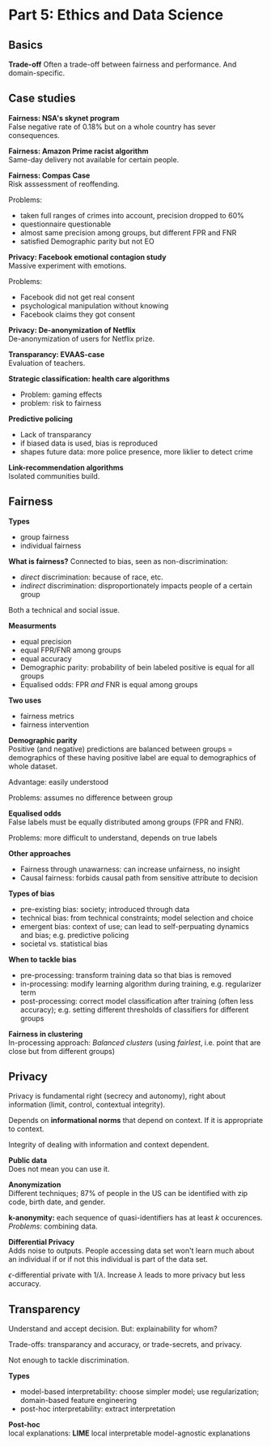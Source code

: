 # Part 5: Ethics and Data Science

## Basics


**Trade-off**
Often a trade-off between fairness and performance. And domain-specific. 

## Case studies
**Fairness: NSA's skynet program**  
False negative rate of $0.18\%$ but on a whole country has sever consequences.

**Fairness: Amazon Prime racist algorithm**  
Same-day delivery not available for certain people. 

**Fairness: Compas Case**  
Risk asssessment of reoffending. 

Problems: 

- taken full ranges of crimes into account, precision dropped to 60%
- questionnaire questionable
- almost same precision among groups, but different FPR and FNR
- satisfied Demographic parity but not EO

**Privacy: Facebook emotional contagion study**  
Massive experiment with emotions. 

Problems:

- Facebook did not get real consent
- psychological manipulation without knowing
- Facebook claims they got consent

**Privacy: De-anonymization of Netflix**  
De-anonymization of users for Netflix prize. 

**Transparancy: EVAAS-case**  
Evaluation of teachers. 


**Strategic classification: health care algorithms**  

- Problem: gaming effects
- problem: risk to fairness

**Predictive policing**  

- Lack of transparancy
- if biased data is used, bias is reproduced
- shapes future data: more police presence, more liklier to detect crime

**Link-recommendation algorithms**  
Isolated communities build.

## Fairness
**Types**  

- group fairness
- individual fairness

**What is fairness?** Connected to bias, seen as non-discrimination:

- *direct* discrimination: because of race, etc. 
- *indirect* discrimination: disproportionately impacts people of a certain group

Both a technical and social issue. 

**Measurments**

- equal precision
- equal FPR/FNR among groups
- equal accuracy
- Demographic parity: probability of bein labeled positive is equal for all groups
- Equalised odds: FPR *and* FNR is equal among groups


**Two uses**

- fairness metrics
- fairness intervention

**Demographic parity**  
Positive (and negative) predictions are balanced between groups = demographics of these having positive label are equal
to demographics of whole dataset.

Advantage: easily understood

Problems: assumes no difference between group

**Equalised odds**  
False labels must be equally distributed among groups (FPR and FNR).

Problems: more difficult to understand, depends on true labels


**Other approaches**  

- Fairness through unawarness: can increase unfairness, no insight
- Causal fairness: forbids causal path from sensitive attribute to decision

**Types of bias**  

- pre-existing bias: society; introduced through data
- technical bias: from technical constraints; model selection and choice
- emergent bias: context of use; can lead to self-perpuating dynamics and bias; e.g. predictive policing
- societal vs. statistical bias

**When to tackle bias**  

- pre-processing: transform training data so that bias is removed
- in-processing: modify learning algorithm during training, e.g. regularizer term
- post-processing: correct model classification after training (often less accuracy); e.g. setting different thresholds of classifiers for different groups

**Fairness in clustering**  
In-processing approach: *Balanced clusters* (using *fairlest*, i.e. point that are close but from different groups)

## Privacy
Privacy is fundamental right (secrecy and autonomy), right about information (limit, control, contextual integrity). 

Depends on **informational norms** that depend on context. If it is appropriate to context. 

Integrity of dealing with information and context dependent. 

**Public data**  
Does not mean you can use it.

**Anonymization**  
Different techniques; 87% of people in the US can be identified with zip code, birth date, and gender. 

**k-anonymity:** each sequence of quasi-identifiers has at least $k$ occurences. *Problems*: combining data.

**Differential Privacy**  
Adds noise to outputs. People accessing data set won't learn much about an individual if or if not this individual is 
part of the data set. 

$\epsilon$-differential private with $1/\lambda$. Increase $\lambda$ leads to more privacy but less accuracy. 


## Transparency
Understand and accept decision. But: explainability for whom?

Trade-offs: transparancy and accuracy, or trade-secrets, and privacy. 

Not enough to tackle discrimination. 

**Types**  

- model-based interpretability: choose simpler model; use regularization; domain-based feature engineering
- post-hoc interpretability: extract interpretation

**Post-hoc**  
local explanations: **LIME** local interpretable model-agnostic explanations